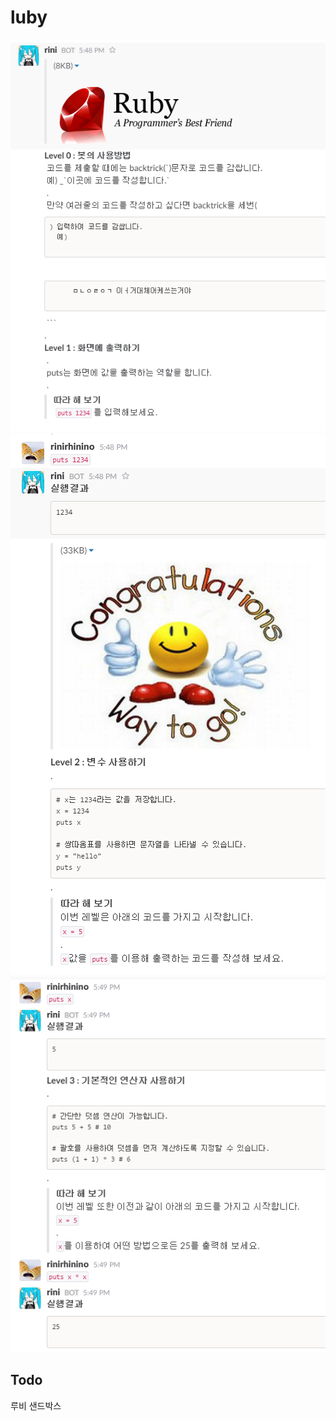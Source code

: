luby
====

![i](imgs/img1.png)<br>
![i](imgs/img2.png)<br>
![i](imgs/img3.png)<br>

Todo
----
루비 샌드박스 